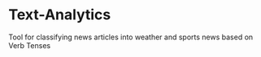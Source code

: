# Text-Analytics
Tool for classifying news articles into weather and sports news based on Verb Tenses
